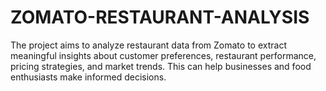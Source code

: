 # ZOMATO-RESTAURANT-ANALYSIS
The project aims to analyze restaurant data from Zomato to extract meaningful insights about customer preferences, restaurant performance, pricing strategies, and market trends. This can help businesses and food enthusiasts make informed decisions.

